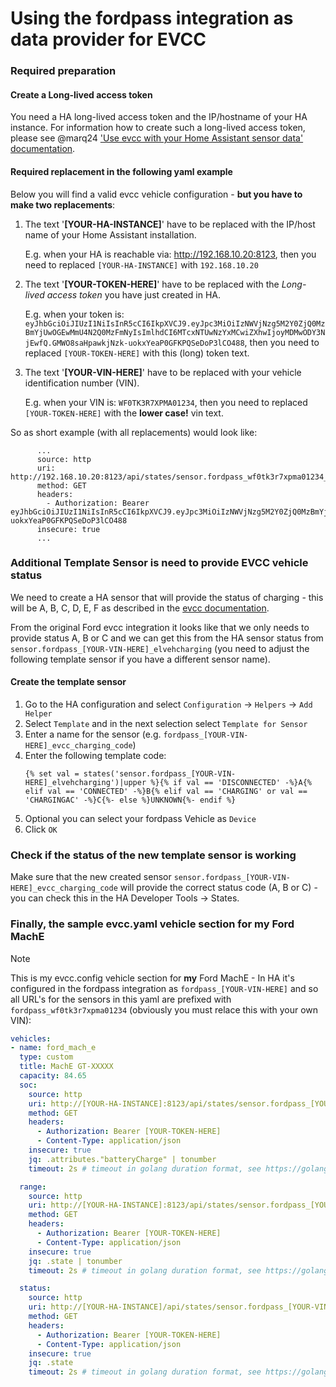 # Using the fordpass integration as data provider for EVCC
### Required preparation

#### Create a Long-lived access token
You need a HA long-lived access token and the IP/hostname of your HA instance. For information how to create such a long-lived access token, please see @marq24 ['Use evcc with your Home Assistant sensor data' documentation](https://github.com/marq24/ha-evcc/blob/main/HA_AS_EVCC_SOURCE.md).

#### Required replacement in the following yaml example
Below you will find a valid evcc vehicle configuration - __but you have to make two replacements__:
1. The text '__[YOUR-HA-INSTANCE]__' have to be replaced with the IP/host name of your Home Assistant installation.

   E.g. when your HA is reachable via: http://192.168.10.20:8123, then you need to replaced `[YOUR-HA-INSTANCE]` with `192.168.10.20`


2. The text '__[YOUR-TOKEN-HERE]__' have to be replaced with the _Long-lived access token_ you have just created in HA.

   E.g. when your token is: `eyJhbGciOiJIUzI1NiIsInR5cCI6IkpXVCJ9.eyJpc3MiOiIzNWVjNzg5M2Y0ZjQ0MzBmYjUwOGEwMmU4N2Q0MzFmNyIsImlhdCI6MTcxNTUwNzYxMCwiZXhwIjoyMDMwODY3NjEwfQ.GMWO8saHpawkjNzk-uokxYeaP0GFKPQSeDoP3lCO488`, then you need to replaced `[YOUR-TOKEN-HERE]` with this (long) token text.

3. The text '__[YOUR-VIN-HERE]__' have to be replaced with your vehicle identification number (VIN).

   E.g. when your VIN is: `WF0TK3R7XPMA01234`, then you need to replaced `[YOUR-TOKEN-HERE]` with the **lower case!** vin text.

So as short example (with all replacements) would look like:

```
      ...
      source: http
      uri: http://192.168.10.20:8123/api/states/sensor.fordpass_wf0tk3r7xpma01234_elveh
      method: GET
      headers:
        - Authorization: Bearer eyJhbGciOiJIUzI1NiIsInR5cCI6IkpXVCJ9.eyJpc3MiOiIzNWVjNzg5M2Y0ZjQ0MzBmYjUwOGEwMmU4N2Q0MzFmNyIsImlhdCI6MTcxNTUwNzYxMCwiZXhwIjoyMDMwODY3NjEwfQ.GMWO8saHpawkjNzk-uokxYeaP0GFKPQSeDoP3lCO488
      insecure: true
      ...
```

### Additional Template Sensor is need to provide EVCC vehicle status

We need to create a HA sensor that will provide the status of charging - this will be A, B, C, D, E, F as described in the [evcc documentation](https://github.com/evcc-io/evcc/blob/master/api/chargemodestatus.go).

<!--
| Status | Code | Fzg. angeschlossen | Laden aktiv | Description                                                                |
| --- |------|--------------------|-------------|----------------------------------------------------------------------------|
| StatusA | "A"  | nein               | nein        | Ladestation betriebsbereit, Fahrzeug getrennt                              |
| StatusB | "B"  | ja                 | nein        | Fahrzeug verbunden, Netzspannung liegt nicht an                            |
| StatusC | "C"  | ja                 | ja          | Fahrzeug lädt, Netzspannung liegt an                                       |
| StatusD | "D"  | ja                 | ja          | Fahrzeug lädt mit externer Belüfungsanforderung (für Blei-Säure-Batterien) |
| StatusE | "E"  | ja                 | nein        | Fehler Fahrzeug / Kabel (CP-Kurzschluss, 0V)                               |
| StatusF | "F"  | ja                 | nein        | Fehler EVSE oder Abstecken simulieren (CP-Wake-up, -12V)                   |

The original evcc code can be found [here](https://github.com/evcc-io/evcc/blob/c338a8ec0cbf1df853e300bf50a213fae2b9ff69/vehicle/ford/provider.go#L58C5-L76). Here is the section just for your reference:

```go
// Status implements the api.ChargeState interface
func (v *Provider) Status() (api.ChargeStatus, error) {
    status := api.StatusNone

    res, err := v.statusG()
    if err == nil {
        switch res.Metrics.XevPlugChargerStatus.Value {
        case "DISCONNECTED":
            status = api.StatusA // disconnected
        case "CONNECTED":
            status = api.StatusB // connected, not charging
        case "CHARGING", "CHARGINGAC":
            status = api.StatusC // charging
        default:
            err = fmt.Errorf("unknown charge status: %s", res.Metrics.XevPlugChargerStatus.Value)
        }
    }

    return status, err
}
```
-->

From the original Ford evcc integration it looks like that we only needs to provide status A, B or C and we can get this from the HA sensor status from `sensor.fordpass_[YOUR-VIN-HERE]_elvehcharging` (you need to adjust the following template sensor if you have a different sensor name).

#### Create the template sensor
1. Go to the HA configuration and select `Configuration` -> `Helpers` -> `Add Helper`
2. Select `Template` and in the next selection select `Template for Sensor`
3. Enter a name for the sensor (e.g. `fordpass_[YOUR-VIN-HERE]_evcc_charging_code`)
4. Enter the following template code:
   ```
   {% set val = states('sensor.fordpass_[YOUR-VIN-HERE]_elvehcharging')|upper %}{% if val == 'DISCONNECTED' -%}A{% elif val == 'CONNECTED' -%}B{% elif val == 'CHARGING' or val == 'CHARGINGAC' -%}C{%- else %}UNKNOWN{%- endif %}
   ```
5. Optional you can select your fordpass Vehicle as `Device`
6. Click `OK`

### Check if the status of the new template sensor is working

Make sure that the new created sensor `sensor.fordpass_[YOUR-VIN-HERE]_evcc_charging_code` will provide the correct status code (A, B or C) - you can check this in the HA Developer Tools -> States.

### Finally, the sample evcc.yaml vehicle section for my Ford MachE

> [!NOTE]
> This is my evcc.config vehicle section for **my** Ford MachE - In HA it's configured in the fordpass integration as `fordpass_[YOUR-VIN-HERE]` and so all URL's for the sensors in this yaml are prefixed with `fordpass_wf0tk3r7xpma01234` (obviously you must relace this with your own VIN):


```yaml
vehicles:
- name: ford_mach_e
  type: custom
  title: MachE GT-XXXXX
  capacity: 84.65
  soc:
    source: http
    uri: http://[YOUR-HA-INSTANCE]:8123/api/states/sensor.fordpass_[YOUR-VIN-HERE]_elveh
    method: GET
    headers:
      - Authorization: Bearer [YOUR-TOKEN-HERE]
      - Content-Type: application/json
    insecure: true
    jq: .attributes."batteryCharge" | tonumber
    timeout: 2s # timeout in golang duration format, see https://golang.org/pkg/time/#ParseDuration

  range:
    source: http
    uri: http://[YOUR-HA-INSTANCE]:8123/api/states/sensor.fordpass_[YOUR-VIN-HERE]_elveh
    method: GET
    headers:
      - Authorization: Bearer [YOUR-TOKEN-HERE]
      - Content-Type: application/json
    insecure: true
    jq: .state | tonumber
    timeout: 2s # timeout in golang duration format, see https://golang.org/pkg/time/#ParseDuration

  status:
    source: http
    uri: http://[YOUR-HA-INSTANCE]/api/states/sensor.fordpass_[YOUR-VIN-HERE]_evcc_charging_code
    method: GET
    headers:
      - Authorization: Bearer [YOUR-TOKEN-HERE]
      - Content-Type: application/json
    insecure: true
    jq: .state
    timeout: 2s # timeout in golang duration format, see https://golang.org/pkg/time/#ParseDuration
```

